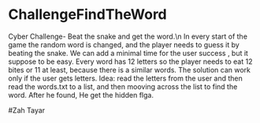 # ChallengeFindTheWord
Cyber Challenge- Beat the snake and get the word.\n
In every start of the game the random word is changed, and the player needs to guess it by beating the snake.
We can add a minimal time for the user success , but it suppose to be easy.
Every word has 12 letters so the player needs to eat 12 bites or 11 at least, because there is a similar words.
The solution can work only if the user gets letters.
Idea: read the letters from the user  and then read the words.txt to a list, and then mooving across the list to find the word.
After he found, He get the hidden flga.





#Zah Tayar
